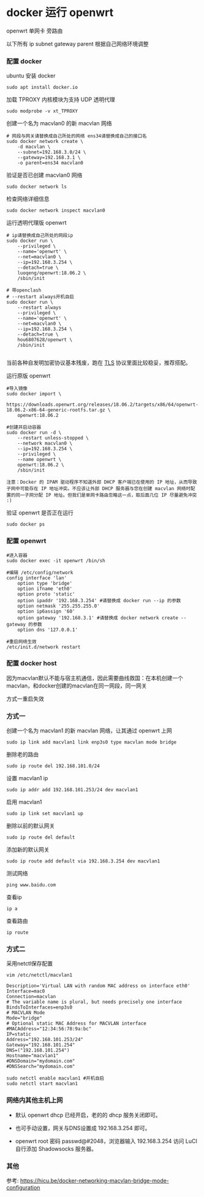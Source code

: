 # docker 运行 openwrt 

openwrt 单网卡 旁路由

以下所有 ip subnet gateway parent 根据自己网络环境调整

### 配置 docker 
ubuntu 安装 docker
```
sudo apt install docker.io
```

加载 TPROXY 内核模块为支持 UDP 透明代理
```
sudo modprobe -v xt_TPROXY
```

创建一个名为 macvlan0 的新 macvlan 网络
```
# 网段与网关请替换成自己所处的网络 ens34请替换成自己的接口名
sudo docker network create \
    -d macvlan \
    --subnet=192.168.3.0/24 \
    --gateway=192.168.3.1 \
    -o parent=ens34 macvlan0
```

验证是否已创建 macvlan0 网络
```
sudo docker network ls
```

检查网络详细信息
```
sudo docker network inspect macvlan0
```

运行透明代理版 openwrt
```
# ip请替换成自己所处的网段ip
sudo docker run \
    --privileged \
    --name='openwrt' \
    --net=macvlan0 \
    --ip=192.168.3.254 \
    --detach=true \
    luoqeng/openwrt:18.06.2 \
    /sbin/init
    
# 带openclash 
# --restart always开机自启
sudo docker run \
	--restart always
    --privileged \
    --name='openwrt' \
    --net=macvlan0 \
    --ip=192.168.3.254 \
    --detach=true \
    hou6807628/openwrt \
    /sbin/init
    
```



当前各种自发明加密协议基本残废，跑在 [TLS](https://github.com/shadowsocks/v2ray-plugin) 协议里面比较稳妥，推荐搭配。

运行原版 openwrt
```
#导入镜像
sudo docker import \
    https://downloads.openwrt.org/releases/18.06.2/targets/x86/64/openwrt-18.06.2-x86-64-generic-rootfs.tar.gz \
    openwrt:18.06.2

#创建并启动容器
sudo docker run -d \
    --restart unless-stopped \
    --network macvlan0 \
    --ip=192.168.3.254 \
    --privileged \
    --name openwrt \
    openwrt:18.06.2 \
    /sbin/init
```

`注意：Docker 的 IPAM 驱动程序不知道外部 DHCP 客户端已在使用的 IP 地址，从而导致子网中可能存在 IP 地址冲突。不应该让外部 DHCP 服务器与您在创建 macvlan 网络时配置的同一子网分配 IP 地址。但我们是单网卡路由忽略这一点，取后面几位 IP 尽量避免冲突 :)`

验证 openwrt 是否正在运行
```
sudo docker ps
```

### 配置 openwrt
```
#进入容器
sudo docker exec -it openwrt /bin/sh

#编辑 /etc/config/network
config interface 'lan'
    option type 'bridge'
    option ifname 'eth0'
    option proto 'static'
    option ipaddr '192.168.3.254' #请替换成 docker run --ip 的参数
    option netmask '255.255.255.0'
    option ip6assign '60'
    option gateway '192.168.3.1' #请替换成 docker network create --gateway 的参数
    option dns '127.0.0.1'

#重启网络生效
/etc/init.d/network restart
```

### 配置 docker host 

因为macvlan默认不能与宿主机通信，因此需要曲线救国：在本机创建一个macvlan，和docker创建的macvlan在同一网段，同一网关

方式一重启失效

### 方式一

创建一个名为 macvlan1 的新 macvlan 网络，让其通过 openwrt 上网
```
sudo ip link add macvlan1 link enp3s0 type macvlan mode bridge
```

删除老的路由
```
sudo ip route del 192.168.101.0/24
```

设置 macvlan1 ip
```
sudo ip addr add 192.168.101.253/24 dev macvlan1
```

启用 macvlan1
```
sudo ip link set macvlan1 up
```

删除以前的默认网关
```
sudo ip route del default
```

添加新的默认网关
```
sudo ip route add default via 192.168.3.254 dev macvlan1
```

测试网络
```
ping www.baidu.com
```

查看ip
```
ip a
```

查看路由
```
ip route
```

### 方式二

采用netctl保存配置

```shell
vim /etc/netctl/macvlan1
```
```
Description='Virtual LAN with random MAC address on interface eth0'
Interface=mac0
Connection=macvlan
# The variable name is plural, but needs precisely one interface
BindsToInterfaces=enp3s0
# MACVLAN Mode
Mode="bridge"
# Optional static MAC Address for MACVLAN interface
#MACAddress="12:34:56:78:9a:bc"
IP=static
Address="192.168.101.253/24"
Gateway="192.168.101.254"
DNS=("192.168.101.254")
Hostname="macvlan1"
#DNSDomain="mydomain.com"
#DNSSearch="mydomain.com"
```

```shell
sudo netctl enable macvlan1 #开机自启
sudo netctl start macvlan1
```





### 网络内其他主机上网

 - 默认 openwrt dhcp 已经开启，老的的 dhcp 服务关闭即可。 

 - 也可手动设置，网关与DNS设置成 192.168.3.254 即可。

 - openwrt root 密码 passwd@#2048，浏览器输入 192.168.3.254 访问 LuCI 自行添加 Shadowsocks 服务器。

### 其他

参考: https://hicu.be/docker-networking-macvlan-bridge-mode-configuration
